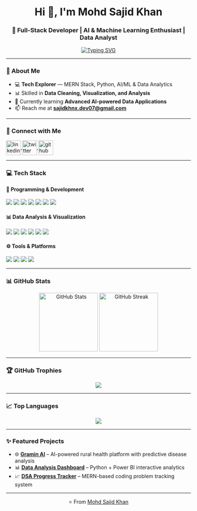 <!-- Profile Header -->
<h1 align="center">Hi 👋, I'm Mohd Sajid Khan</h1>
<h3 align="center">🚀 Full-Stack Developer | AI & Machine Learning Enthusiast | Data Analyst</h3>

<!-- Typing SVG -->
<p align="center">
  <a href="https://github.com/sajidkhnx">
    <img src="https://readme-typing-svg.herokuapp.com?font=Fira+Code&pause=1000&color=2E9CCA&center=true&vCenter=true&width=500&lines=Full-Stack+Developer;Data+Analyst+%26+ML+Explorer;Open-Source+Contributor;Always+Learning+New+Things" alt="Typing SVG" />
  </a>
</p>

---

### 🌟 About Me
- 💻 **Tech Explorer** — MERN Stack, Python, AI/ML & Data Analytics
- 📊 Skilled in **Data Cleaning, Visualization, and Analysis**
- 🌱 Currently learning **Advanced AI-powered Data Applications**
- 📫 Reach me at **[sajidkhnx.dev07@gmail.com](mailto:mohdsajid.dev@gmail.com)**

---

### 🔗 Connect with Me
<p align="left">
<a href="https://linkedin.com/in/sajidkhnx" target="blank">
<img align="center" src="https://cdn.jsdelivr.net/gh/devicons/devicon/icons/linkedin/linkedin-original.svg" alt="linkedin" height="40" width="40" />
</a>
<a href="https://twitter.com/khansajid_027" target="blank">
<img align="center" src="https://cdn.jsdelivr.net/gh/devicons/devicon/icons/twitter/twitter-original.svg" alt="twitter" height="40" width="40" />
</a>
<a href="https://github.com/sajidkhnx" target="blank">
<img align="center" src="https://cdn.jsdelivr.net/gh/devicons/devicon/icons/github/github-original.svg" alt="github" height="40" width="40" />
</a>
</p>

---

### 💻 Tech Stack

#### 🚀 Programming & Development
<p>
  <img src="https://img.shields.io/badge/JavaScript-F7DF1E.svg?style=for-the-badge&logo=JavaScript&logoColor=black" />
  <img src="https://img.shields.io/badge/Node.js-339933.svg?style=for-the-badge&logo=Node.js&logoColor=white" />
  <img src="https://img.shields.io/badge/React-61DAFB.svg?style=for-the-badge&logo=React&logoColor=black" />
  <img src="https://img.shields.io/badge/Python-3776AB.svg?style=for-the-badge&logo=Python&logoColor=white" />
  <img src="https://img.shields.io/badge/MongoDB-4EA94B.svg?style=for-the-badge&logo=MongoDB&logoColor=white" />
  <img src="https://img.shields.io/badge/HTML5-E34F26.svg?style=for-the-badge&logo=HTML5&logoColor=white" />
  <img src="https://img.shields.io/badge/CSS3-1572B6.svg?style=for-the-badge&logo=CSS3&logoColor=white" />
</p>

#### 📊 Data Analysis & Visualization
<p>
  <img src="https://img.shields.io/badge/Pandas-150458.svg?style=for-the-badge&logo=pandas&logoColor=white" />
  <img src="https://img.shields.io/badge/NumPy-013243.svg?style=for-the-badge&logo=numpy&logoColor=white" />
  <img src="https://img.shields.io/badge/Matplotlib-11557c.svg?style=for-the-badge&logo=plotly&logoColor=white" />
  <img src="https://img.shields.io/badge/Power%20BI-F2C811.svg?style=for-the-badge&logo=Power-BI&logoColor=black" />
  <img src="https://img.shields.io/badge/Excel-217346.svg?style=for-the-badge&logo=Microsoft-Excel&logoColor=white" />
  <img src="https://img.shields.io/badge/SQL-4479A1.svg?style=for-the-badge&logo=MySQL&logoColor=white" />
</p>

#### ⚙️ Tools & Platforms
<p>
  <img src="https://img.shields.io/badge/Git-F05032.svg?style=for-the-badge&logo=Git&logoColor=white" />
  <img src="https://img.shields.io/badge/GitHub-181717.svg?style=for-the-badge&logo=GitHub&logoColor=white" />
  <img src="https://img.shields.io/badge/VS%20Code-0078D4.svg?style=for-the-badge&logo=Visual-Studio-Code&logoColor=white" />
  <img src="https://img.shields.io/badge/Postman-FF6C37.svg?style=for-the-badge&logo=Postman&logoColor=white" />
</p>

---

### 📊 GitHub Stats
<p align="center">
  <img src="https://github-readme-stats.vercel.app/api?username=sajidkhnx&show_icons=true&theme=tokyonight" alt="GitHub Stats" height="160px"/>
  <img src="https://github-readme-streak-stats.herokuapp.com/?user=sajidkhnx&theme=tokyonight" alt="GitHub Streak" height="160px"/>
</p>

---

### 🏆 GitHub Trophies
<p align="center">
  <img src="https://github-profile-trophy.vercel.app/?username=sajidkhnx&theme=radical&no-frame=true&margin-w=15&margin-h=15"/>
</p>

---

### 📈 Top Languages
<p align="center">
  <img src="https://github-readme-stats.vercel.app/api/top-langs/?username=sajidkhnx&layout=compact&theme=tokyonight"/>
</p>

---

### ✨ Featured Projects
- 🌐 **[Gramin AI](#)** – AI-powered rural health platform with predictive disease analysis
- 📊 **[Data Analysis Dashboard](#)** – Python + Power BI interactive analytics
- 📈 **[DSA Progress Tracker](#)** – MERN-based coding problem tracking system

---

<p align="center">⭐️ From <a href="https://github.com/sajidkhnx">Mohd Sajid Khan</a></p>
